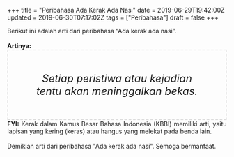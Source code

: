 +++
title = "Peribahasa Ada Kerak Ada Nasi"
date = 2019-06-29T19:42:00Z
updated = 2019-06-30T07:17:02Z
tags = ["Peribahasa"]
draft = false
+++

<div dir="ltr" style="text-align: left;" trbidi="on"><div style="text-align: justify;">Berikut ini adalah arti dari peribahasa “Ada kerak ada nasi”.</div><br /><div style="text-align: justify;"><b>Artinya:</b></div><div style="border: 2px dashed #ddd; font-size: 24px; height: auto; margin: 0 auto; padding: 50px; text-align: center; width: auto;"><i>Setiap peristiwa atau kejadian tentu akan meninggalkan bekas.</i></div><div style="text-align: justify;"><b>FYI:</b> Kerak dalam Kamus Besar Bahasa Indonesia (KBBI) memiliki arti, yaitu lapisan yang kering (keras) atau hangus yang melekat pada benda lain.<br /><br /></div><div style="text-align: justify;">Demikian arti dari peribahasa "Ada kerak ada nasi". Semoga bermanfaat.</div></div>
